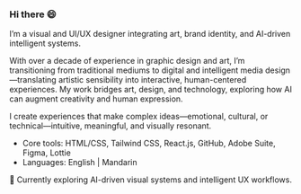 ### Hi there 😄

I’m a visual and UI/UX designer integrating art, brand identity, and AI-driven intelligent systems.

With over a decade of experience in graphic design and art, I’m transitioning from traditional mediums to digital and intelligent media design—translating artistic sensibility into interactive, human-centered experiences. My work bridges art, design, and technology, exploring how AI can augment creativity and human expression.

I create experiences that make complex ideas—emotional, cultural, or technical—intuitive, meaningful, and visually resonant.

- Core tools: HTML/CSS, Tailwind CSS, React.js, GitHub, Adobe Suite, Figma, Lottie
- Languages: English | Mandarin

🌱 Currently exploring AI-driven visual systems and intelligent UX workflows.
